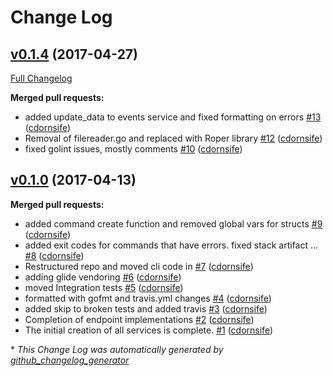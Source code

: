 # Change Log

## [v0.1.4](https://github.com/applariat/go-apl/tree/v0.1.4) (2017-04-27)
[Full Changelog](https://github.com/applariat/go-apl/compare/v0.1.0...v0.1.4)

**Merged pull requests:**

- added update\_data to events service and fixed formatting on errors [\#13](https://github.com/applariat/go-apl/pull/13) ([cdornsife](https://github.com/cdornsife))
- Removal of filereader.go and replaced with Roper library [\#12](https://github.com/applariat/go-apl/pull/12) ([cdornsife](https://github.com/cdornsife))
- fixed golint issues, mostly comments [\#10](https://github.com/applariat/go-apl/pull/10) ([cdornsife](https://github.com/cdornsife))

## [v0.1.0](https://github.com/applariat/go-apl/tree/v0.1.0) (2017-04-13)
**Merged pull requests:**

- added command create function and removed global vars for structs [\#9](https://github.com/applariat/go-apl/pull/9) ([cdornsife](https://github.com/cdornsife))
- added exit codes for commands that have errors. fixed stack artifact … [\#8](https://github.com/applariat/go-apl/pull/8) ([cdornsife](https://github.com/cdornsife))
- Restructured repo and moved cli code in [\#7](https://github.com/applariat/go-apl/pull/7) ([cdornsife](https://github.com/cdornsife))
- adding glide vendoring [\#6](https://github.com/applariat/go-apl/pull/6) ([cdornsife](https://github.com/cdornsife))
- moved Integration tests [\#5](https://github.com/applariat/go-apl/pull/5) ([cdornsife](https://github.com/cdornsife))
- formatted with gofmt and travis.yml changes [\#4](https://github.com/applariat/go-apl/pull/4) ([cdornsife](https://github.com/cdornsife))
- added skip to broken tests and added travis [\#3](https://github.com/applariat/go-apl/pull/3) ([cdornsife](https://github.com/cdornsife))
- Completion of endpoint implementations [\#2](https://github.com/applariat/go-apl/pull/2) ([cdornsife](https://github.com/cdornsife))
- The initial creation of all services is complete. [\#1](https://github.com/applariat/go-apl/pull/1) ([cdornsife](https://github.com/cdornsife))



\* *This Change Log was automatically generated by [github_changelog_generator](https://github.com/skywinder/Github-Changelog-Generator)*